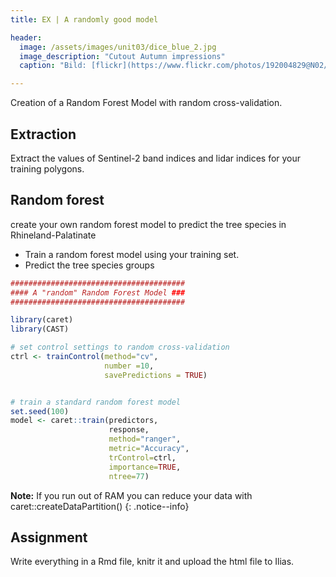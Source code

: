 ```yaml
---
title: EX | A randomly good model

header:
  image: /assets/images/unit03/dice_blue_2.jpg
  image_description: "Cutout Autumn impressions"
  caption: "Bild: [flickr](https://www.flickr.com/photos/192004829@N02/51145500105/) / CC BY-NC 2.0"

---
```

Creation of a Random Forest Model with random cross-validation.

## Extraction

Extract the values of Sentinel-2 band indices and lidar indices for your training polygons.


## Random forest
create your own random forest model to predict the tree species in Rhineland-Palatinate

* Train a random forest model using your training set.
* Predict the tree species groups 


```r
#######################################
#### A "random" Random Forest Model ###
#######################################

library(caret)
library(CAST)

# set control settings to random cross-validation
ctrl <- trainControl(method="cv",
                     number =10,
                     savePredictions = TRUE)


# train a standard random forest model
set.seed(100)
model <- caret::train(predictors,
                      response,
                      method="ranger",
                      metric="Accuracy",
                      trControl=ctrl,
                      importance=TRUE,
                      ntree=77)
```
**Note:** If you run out of RAM you can reduce your data with caret::createDataPartition()
{: .notice--info}

## Assignment
Write everything in a Rmd file, knitr it and upload the html file to Ilias. 




